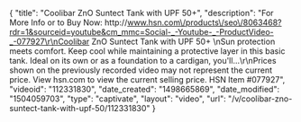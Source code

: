 {
    "title": "Coolibar ZnO Suntect Tank with UPF 50+",
    "description": "For More Info or to Buy Now: http:\/\/www.hsn.com\/products\/seo\/8063468?rdr=1&sourceid=youtube&cm_mmc=Social-_-Youtube-_-ProductVideo-_-077927\r\nCoolibar ZnO Suntect Tank with UPF 50+ \nSun protection meets comfort. Keep cool while maintaining a protective layer in this basic tank. Ideal on its own or as a foundation to a cardigan, you'll...\r\nPrices shown on the previously recorded video may not represent the current price.  View hsn.com to view the current selling price. HSN Item #077927",
    "videoid": "112331830",
    "date_created": "1498665869",
    "date_modified": "1504059703",
    "type": "captivate",
    "layout": "video",
    "url": "\/v\/coolibar-zno-suntect-tank-with-upf-50\/112331830"
}